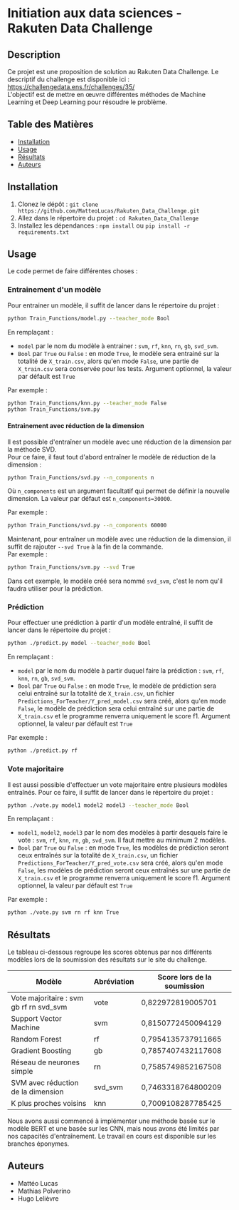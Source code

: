 # Initiation aux data sciences - Rakuten Data Challenge

## Description
Ce projet est une proposition de solution au Rakuten Data Challenge. Le descriptif du challenge est disponible ici : https://challengedata.ens.fr/challenges/35/  
L'objectif est de mettre en œuvre différentes méthodes de Machine Learning et Deep Learning pour résoudre le problème.

## Table des Matières
- [Installation](#installation)
- [Usage](#usage)
- [Résultats](#résultats)
- [Auteurs](#auteurs)

## Installation
1. Clonez le dépôt : `git clone https://github.com/MatteoLucas/Rakuten_Data_Challenge.git`  
2. Allez dans le répertoire du projet : `cd Rakuten_Data_Challenge`  
3. Installez les dépendances : `npm install` ou `pip install -r requirements.txt`  

## Usage
Le code permet de faire différentes choses :
### Entrainement d'un modèle
Pour entrainer un modèle, il suffit de lancer dans le répertoire du projet :
```bash
python Train_Functions/model.py --teacher_mode Bool
```
En remplaçant : 
- `model` par le nom du modèle à entrainer : `svm`, `rf`, `knn`, `rn`, `gb`, `svd_svm`.
- `Bool` par `True` ou `False` : en mode `True`, le modèle sera entrainé sur la totalité de `X_train.csv`, alors qu'en mode `False`, une partie de `X_train.csv` sera conservée pour les tests. Argument optionnel, la valeur par défault est `True`  

Par exemple :
```bash
python Train_Functions/knn.py --teacher_mode False
python Train_Functions/svm.py
```
#### Entrainement avec réduction de la dimension
Il est possible d'entraîner un modèle avec une réduction de la dimension par la méthode SVD.  
Pour ce faire, il faut tout d'abord entraîner le modèle de réduction de la dimension :
```bash
python Train_Functions/svd.py --n_components n
```
Où `n_components` est un argument facultatif qui permet de définir la nouvelle dimension. La valeur par défaut est `n_components=30000`.  

Par exemple :
```bash
python Train_Functions/svd.py --n_components 60000
```
Maintenant, pour entraîner un modèle avec une réduction de la dimension, il suffit de rajouter `--svd True` à la fin de la commande.  
Par exemple :
```bash
python Train_Functions/svm.py --svd True
```
Dans cet exemple, le modèle créé sera nommé `svd_svm`, c'est le nom qu'il faudra utiliser pour la prédiction.
### Prédiction
Pour effectuer une prédiction à partir d'un modèle entraîné, il suffit de lancer dans le répertoire du projet :
```bash
python ./predict.py model --teacher_mode Bool
```
En remplaçant : 
- `model` par le nom du modèle à partir duquel faire la prédiction : `svm`, `rf`, `knn`, `rn`, `gb`, `svd_svm`.
- `Bool` par `True` ou `False` : en mode `True`, le modèle de prédiction sera celui entraîné sur la totalité de `X_train.csv`, un fichier `Predictions_ForTeacher/Y_pred_model.csv` sera créé, alors qu'en mode `False`, le modèle de prédiction sera celui entraîné sur une partie de `X_train.csv` et le programme renverra uniquement le score f1. Argument optionnel, la valeur par défault est `True`  

Par exemple :
```bash
python ./predict.py rf
```

### Vote majoritaire
Il est aussi possible d'effectuer un vote majoritaire entre plusieurs modèles entraînés. Pour ce faire, il suffit de lancer dans le répertoire du projet : 
```bash
python ./vote.py model1 model2 model3 --teacher_mode Bool
```
En remplaçant : 
- `model1`, `model2`, `model3` par le nom des modèles à partir desquels faire le vote : `svm`, `rf`, `knn`, `rn`, `gb`, `svd_svm`. Il faut mettre au minimum 2 modèles.
- `Bool` par `True` ou `False` : en mode `True`, les modèles de prédiction seront ceux entraînés sur la totalité de `X_train.csv`, un fichier `Predictions_ForTeacher/Y_pred_vote.csv` sera créé, alors qu'en mode `False`, les modèles de prédiction seront ceux entraînés sur une partie de `X_train.csv` et le programme renverra uniquement le score f1. Argument optionnel, la valeur par défault est `True`  

Par exemple :
```bash
python ./vote.py svm rn rf knn True
```

## Résultats
Le tableau ci-dessous regroupe les scores obtenus par nos différents modèles lors de la soumission des résultats sur le site du challenge.

| Modèle | Abréviation | Score lors de la soumission |
|-----------|-----------|-----------|
| Vote majoritaire : svm gb rf rn svd_svm  | vote | 0,822972819005701  |
| Support Vector Machine  | svm  | 0,8150772450094129  |
| Random Forest | rf | 0,7954135737911665 |
| Gradient Boosting | gb | 0,7857407432117608 |
| Réseau de neurones simple  | rn  | 0,7585749852167508  |
| SVM avec réduction de la dimension  | svd_svm  | 0,7463318764800209  |
| K plus proches voisins | knn | 0,7009108287785425 |  

Nous avons aussi commencé à implémenter une méthode basée sur le modèle BERT et une basée sur les CNN, mais nous avons été limités par nos capacités d'entraînement. Le travail en cours est disponible sur les branches éponymes.

## Auteurs
- Mattéo Lucas
- Mathias Polverino
- Hugo Lelièvre